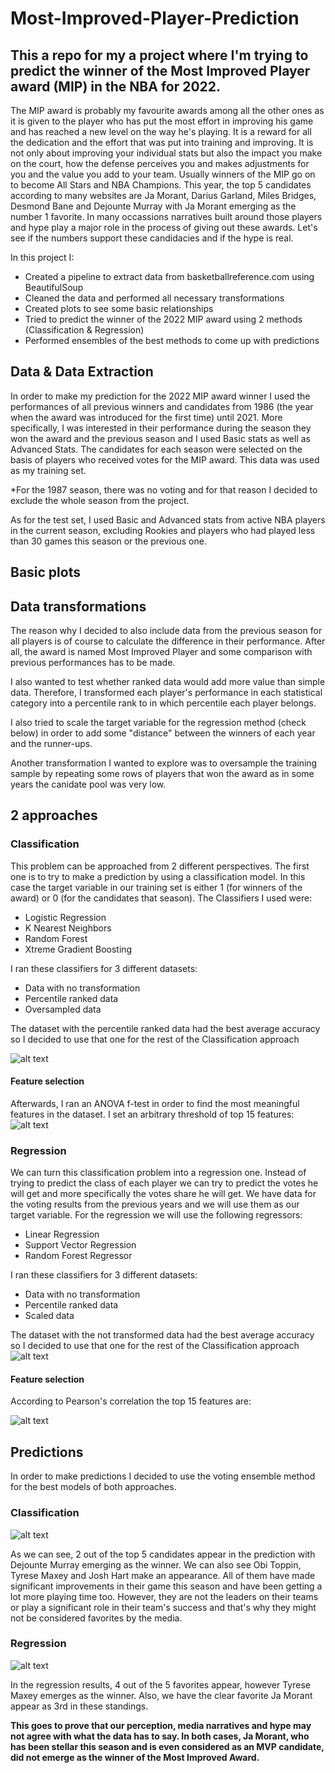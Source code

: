 # Most-Improved-Player-Prediction

## This a repo for my a project where I'm trying to predict the winner of the Most Improved Player award (MIP) in the NBA for 2022.

The MIP award is probably my favourite awards among all the other ones as it is given to the player who has put the most effort in improving his game and has reached a new level on the way he's playing. It is a reward for all the dedication and the effort that was put into training and improving. It is not only about improving your individual stats but also the impact you make on the court, how the defense perceives you and makes adjustments for you and the value you add to your team. Usually winners of the MIP go on to become All Stars and NBA Champions. This year, the top 5 candidates according to many websites are Ja Morant, Darius Garland, Miles Bridges, Desmond Bane and Dejounte Murray with Ja Morant emerging as the number 1 favorite. In many occassions narratives built around those players and hype play a major role in the process of giving out these awards. Let's see if the numbers support these candidacies and if the hype is real.  

In this project I:
- Created a pipeline to extract data from basketballreference.com using BeautifulSoup
- Cleaned the data and performed all necessary transformations
- Created plots to see some basic relationships
- Tried to predict the winner of the 2022 MIP award using 2 methods (Classification & Regression)
- Performed ensembles of the best methods to come up with predictions


## Data & Data Extraction

In order to make my prediction for the 2022 MIP award winner I used the performances of all previous winners and candidates from 1986 (the year when the award was introduced for the first time) until 2021. More specifically, I was interested in their performance during the season they won the award and the previous season and I used Basic stats as well as Advanced Stats. The candidates for each season were selected on the basis of players who received votes for the MIP award. This data was used as my training set.

*For the 1987 season, there was no voting and for that reason I decided to exclude the whole season from the project.

As for the test set, I used Basic and Advanced stats from active NBA players in the current season, excluding Rookies and players who had played less than 30 games this season or the previous one.

## Basic plots

## Data transformations

The reason why I decided to also include data from the previous season for all players is of course to calculate the difference in their performance. After all, the award is named Most Improved Player and some comparison with previous performances has to be made.

I also wanted to test whether ranked data would add more value than simple data. Therefore, I transformed each player's performance in each statistical category into a percentile rank to in which percentile each player belongs.

I also tried to scale the target variable for the regression method (check below) in order to add some "distance" between the winners of each year and the runner-ups.

Another transformation I wanted to explore was to oversample the training sample by repeating some rows of players that won the award as in some years the canidate pool was very low.

## 2 approaches

### Classification

This problem can be approached from 2 different perspectives. The first one is to try to make a prediction by using a classification model. In this case the target variable in our training set is either 1 (for winners of the award) or 0 (for the candidates that season). The Classifiers I used were:
- Logistic Regression
- K Nearest Neighbors
- Random Forest
- Xtreme Gradient Boosting

I ran these classifiers for 3 different datasets:
- Data with no transformation
- Percentile ranked data
- Oversampled data

The dataset with the percentile ranked data had the best average accuracy so I decided to use that one for the rest of the Classification approach

![alt text](https://github.com/MarlinMyrte/Most-Improved-Player-Prediction/blob/main/clf_accuracies.png "Classification Accuracies")

#### Feature selection
Afterwards, I ran an ANOVA f-test in order to find the most meaningful features in the dataset. I set an arbitrary threshold of top 15 features:
![alt text](https://github.com/MarlinMyrte/Most-Improved-Player-Prediction/blob/main/clf_best_features.png "Classification Best Features")
### Regression

We can turn this classification problem into a regression one. Instead of trying to predict the class of each player we can try to predict the votes he will get and more specifically the votes share he will get. We have data for the voting results from the previous years and we will use them as our target variable. For the regression we will use the following regressors:
 - Linear Regression
 - Support Vector Regression
 - Random Forest Regressor

I ran these classifiers for 3 different datasets:
- Data with no transformation
- Percentile ranked data
- Scaled data

The dataset with the not transformed data had the best average accuracy so I decided to use that one for the rest of the Classification approach
![alt text](https://github.com/MarlinMyrte/Most-Improved-Player-Prediction/blob/main/reg_accuracies.png "Regression Accuracies")

#### Feature selection
According to Pearson's correlation the top 15 features are:

![alt text](https://github.com/MarlinMyrte/Most-Improved-Player-Prediction/blob/main/reg_best_features.png "Classification Best Features")


## Predictions

In order to make predictions I decided to use the voting ensemble method for the best models of both approaches.

### Classification
![alt text](https://github.com/MarlinMyrte/Most-Improved-Player-Prediction/blob/main/clf_pred.png "Classification Predictions")

As we can see, 2 out of the top 5 candidates appear in the prediction with Dejounte Murray emerging as the winner. We can also see Obi Toppin, Tyrese Maxey and Josh Hart make an appearance. All of them have made significant improvements in their game this season and have been getting a lot more playing time too. However, they are not the leaders on their teams or play a significant role in their team's success and that's why they might not be considered favorites by the media.

### Regression
![alt text](https://github.com/MarlinMyrte/Most-Improved-Player-Prediction/blob/main/reg_pred.png "Regression Predictions")

In the regression results, 4 out of the 5 favorites appear, however Tyrese Maxey emerges as the winner. Also, we have the clear favorite Ja Morant appear as 3rd in these standings.

**This goes to prove that our perception, media narratives and hype may not agree with what the data has to say. In both cases, Ja Morant, who has been stellar this season and is even considered as an MVP candidate, did not emerge as the winner of the Most Improved Award.**

